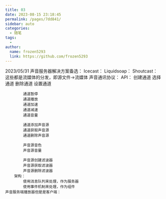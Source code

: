 ```yaml
---
title: 03
date: 2023-08-15 23:18:45
permalink: /pages/7dd841/
sidebar: auto
categories:
  - 随笔
tags:
  - 
author: 
  name: frozen5293
  link: https://github.com/frozen5293
---
```



2023/05/31
    声音服务器解决方案备选：
        Icecast：
        Liquidsoap：
        Shoutcast：
        这些都是流媒体的分发，即源文件->流媒体
    声音通讯协议：
        API：
            创建通道
            选择通道
            删除通道
            设置通道

            通道暂停
            通道播放
            通道加速
            通道减速
            通道音量

            通道添加声音源
            通道获取声音源
            通道删除声音源

            声音源音色
            声音源音量

            声音源创建滤波器
            声音源获取滤波器
            声音源删除滤波器
        架构：
            使用消息队列来处理，作为服务器
            使用事件机制来处理，作为组件
    声音服务端播放器但是是客户端：






